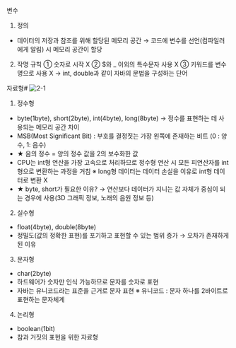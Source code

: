 변수
1. 정의
- 데이터의 저장과 참조를 위해 할당된 메모리 공간
→ 코드에 변수를 선언(컴파일러에게 알림) 시 메모리 공간이 할당
2. 작명 규칙
① 숫자로 시작 X
② $와 _ 이외의 특수문자 사용 X
③ 키워드를 변수명으로 사용 X
→ int, double과 같이 자바의 문법을 구성하는 단어

자료형#
![2-1](https://user-images.githubusercontent.com/48504392/67631882-8f795600-f8df-11e9-9bee-a9920ae40775.jpg)
1. 정수형
- byte(1byte), short(2byte), int(4byte), long(8byte)
→ 정수를 표현하는 데 사용되는 메모리 공간 차이
- MSB(Most Significant Bit) : 부호를 결정짓는 가장 왼쪽에 존재하는 비트 (0 : 양수, 1: 음수)
- ★ 음의 정수 = 양의 정수 값을 2의 보수화한 값  
- CPU는 int형 연산을 가장 고속으로 처리하므로 정수형 연산 시 모든 피연산자를 int형으로 변환하는 과정을 거침
※ long형 데이터는 데이터 손실을 이유로 int형 데이터로 변환 X
- ★ byte, short가 필요한 이유?
→ 연산보다 데이터가 지니는 값 자체가 중심이 되는 경우에 사용(3D 그래픽 정보, 노래의 음원 정보 등)
2. 실수형
- float(4byte), double(8byte)
- 정밀도(값의 정확한 표현)를 포기하고 표현할 수 있는 범위 증가
→ 오차가 존재하게된 이유
3. 문자형
- char(2byte)
- 하드웨어가 숫자만 인식 가능하므로 문자를 숫자로 표현
- 자바는 유니코드라는 표준을 근거로 문자 표현
※ 유니코드 : 문자 하나를 2바이트로 표현하는 문자체계
4. 논리형
- boolean(1bit)
- 참과 거짓의 표현을 위한 자료형
